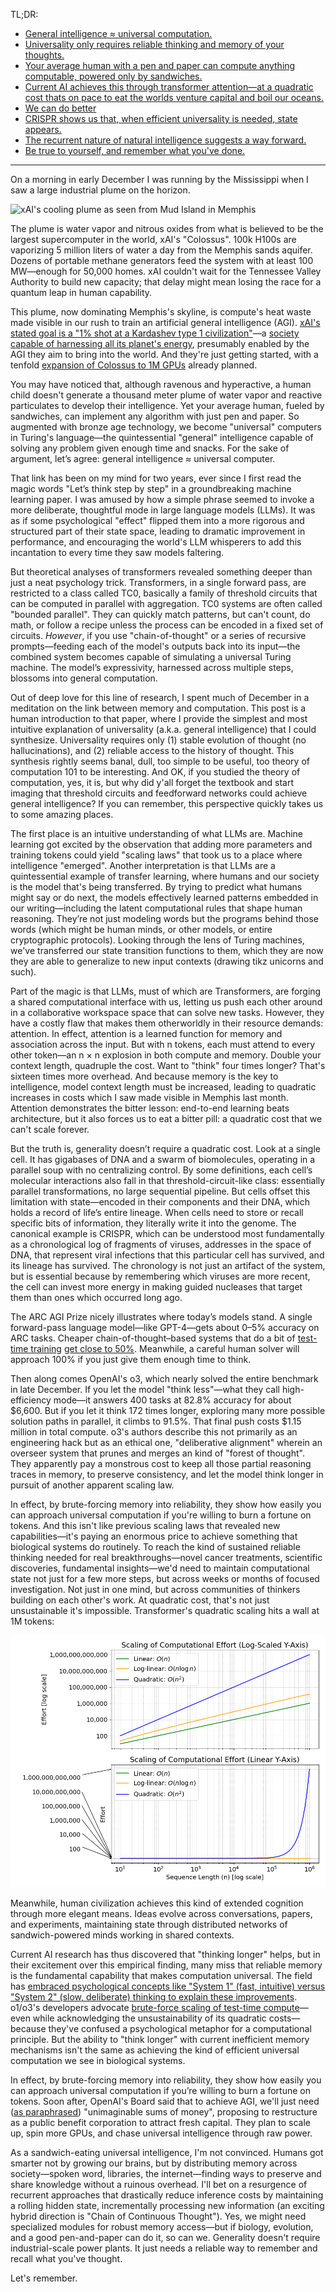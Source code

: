 TL;DR:

- [General intelligence ≈ universal computation.](#generality)
- [Universality only requires reliable thinking and memory of your thoughts.](https://arxiv.org/abs/2412.17794)
- [Your average human with a pen and paper can compute anything computable, powered only by sandwiches.](#bronzeage)
- [Current AI achieves this through transformer attention—at a quadratic cost thats on pace to eat the worlds venture capital and boil our oceans.](#attention)
- [We can do better](https://arxiv.org/abs/2410.01201)
- [CRISPR shows us that, when efficient universality is needed, state appears.](#crispr)
- [The recurrent nature of natural intelligence suggests a way forward.](#recurrence)
- [Be true to yourself, and remember what you've done.](https://arxiv.org/abs/2412.17794)

----

On a morning in early December I was running by the Mississippi when I saw a large industrial plume on the horizon.

![xAI's cooling plume as seen from Mud Island in Memphis](xai-plume-memphis.jpg)

The plume is water vapor and nitrous oxides from what is believed to be the largest supercomputer in the world, xAI's "Colossus".
100k H100s are vaporizing 5 million liters of water a day from the Memphis sands aquifer.
Dozens of portable methane generators feed the system with at least 100 MW—enough for 50,000 homes.
xAI couldn't wait for the Tennessee Valley Authority to build new capacity; that delay might mean losing the race for a quantum leap in human capability.

This plume, now dominating Memphis's skyline, is compute's heat waste made visible in our rush to train an artificial general intelligence (AGI).
[xAI's stated goal is a "1% shot at a Kardashev type 1 civilization"](https://www.capacitymedia.com/article/musks-xais-colossus-cluster-set-for-one-million-gpu-supercomputer-expansion)—a [society capable of harnessing all its planet's energy](https://en.wikipedia.org/wiki/Planetary_civilization), presumably enabled by the AGI they aim to bring into the world.
And they're just getting started, with a tenfold [expansion of Colossus to 1M GPUs](https://www.ft.com/content/9c0516cf-dd12-4665-aa22-712de854fe2f) already planned.

You may have noticed that, although ravenous and hyperactive, a human child doesn't generate a thousand meter plume of water vapor and reactive particulates to develop their intelligence.
Yet your average human, fueled by sandwiches, can implement any algorithm with just pen and paper.
<a name="bronzeage">So augmented with bronze age technology, we become "universal" computers in Turing's language—the quintessential "general" intelligence capable of solving any problem given enough time and snacks.</a>
 For the sake of argument, let’s agree: general intelligence ≈ universal computer.

That link has been on my mind for two years, ever since I first read the magic words "Let’s think step by step" in a groundbreaking machine learning paper.
I was amused by how a simple phrase seemed to invoke a more deliberate, thoughtful mode in large language models (LLMs).
It was as if some psychological "effect" flipped them into a more rigorous and structured part of their state space, leading to dramatic improvement in performance, and encouraging the world's LLM whisperers to add this incantation to every time they saw models faltering.

But theoretical analyses of transformers revealed something deeper than just a neat psychology trick.
Transformers, in a single forward pass, are restricted to a class called TC0, basically a family of threshold circuits that can be computed in parallel with aggregation.
TC0 systems are often called "bounded parallel".
They can quickly match patterns, but can't count, do math, or follow a recipe unless the process can be encoded in a fixed set of circuits.
_However_, if you use "chain-of-thought" or a series of recursive prompts—feeding each of the model's outputs back into its input—the combined system becomes capable of simulating a universal Turing machine.
The model’s expressivity, harnessed across multiple steps, blossoms into general computation.

Out of deep love for this line of research, I spent much of December in a meditation on the link between memory and computation.
This post is a human introduction to that paper, where I provide the simplest and most intuitive explanation of universality (a.k.a. general intelligence) that I could synthesize.
<a name="generality">Universality requires only (1) stable evolution of thought (no hallucinations), and (2) reliable access to the history of thought.</a>
This synthesis rightly seems banal, dull, too simple to be useful, too theory of computation 101 to be interesting.
And OK, if you studied the theory of computation, yes, it is, but why did y'all forget the textbook and start imaging that threshold circuits and feedforward networks could achieve general intelligence?
If you can remember, this perspective quickly takes us to some amazing places.

The first place is an intuitive understanding of what LLMs are.
Machine learning got excited by the observation that adding more parameters and training tokens could yield "scaling laws" that took us to a place where intelligence "emerged".
Another interpretation is that LLMs are a quintessential example of transfer learning, where humans and our society is the model that's being transferred.
By trying to predict what humans might say or do next, the models effectively learned patterns embedded in our writing—including the latent computational rules that shape human reasoning.
They’re not just modeling words but the programs behind those words (which might be human minds, or other models, or entire cryptographic protocols).
Looking through the lens of Turing machines, we've transferred our state transition functions to them, which they are now they are able to generalize to new input contexts (drawing tikz unicorns and such).

Part of the magic is that LLMs, must of which are Transformers, are forging a shared computational interface with us, letting us push each other around in a collaborative workspace space that can solve new tasks.
However, they have a costly flaw that makes them otherworldly in their resource demands: <a name="attention">attention</a>.
In effect, attention is a learned function for memory and association across the input.
But with n tokens, each must attend to every other token—an n × n explosion in both compute and memory.
Double your context length, quadruple the cost.
Want to "think" four times longer?
That's sixteen times more overhead.
And because memory is the key to intelligence, model context length must be increased, leading to quadratic increases in costs which I saw made visible in Memphis last month.
Attention demonstrates the bitter lesson: end-to-end learning beats architecture, but it also forces us to eat a bitter pill: a quadratic cost that we can't scale forever.

But the truth is, generality doesn’t require a quadratic cost.
Look at a single cell.
It has gigabases of DNA and a swarm of biomolecules, operating in a parallel soup with no centralizing control.
By some definitions, each cell’s molecular interactions also fall in that threshold-circuit-like class: essentially parallel transformations, no large sequential pipeline.
But cells offset this limitation with state—encoded in their components and their DNA, which holds a record of life’s entire lineage.
When cells need to store or recall specific bits of information, they literally write it into the genome.
<a name="crispr">The canonical example is CRISPR, which can be understood most fundamentally as a chronological log of fragments of viruses, addresses in the space of DNA, that represent viral infections that this particular cell has survived, and its lineage has survived.</a>
The chronology is not just an artifact of the system, but is essential because by remembering which viruses are more recent, the cell can invest more energy in making guided nucleases that target them than ones which occurred long ago.

The ARC AGI Prize nicely illustrates where today’s models stand.
A single forward-pass language model—like GPT-4—gets about 0–5% accuracy on ARC tasks.
Cheaper chain-of-thought–based systems that do a bit of [test-time training](https://arxiv.org/abs/2411.07279) [get close to 50%](https://arxiv.org/abs/2412.04604).
Meanwhile, a careful human solver will approach 100% if you just give them enough time to think.

Then along comes OpenAI's o3, which nearly solved the entire benchmark in late December.
If you let the model "think less"—what they call high-efficiency mode—it answers 400 tasks at 82.8% accuracy for about $6,600.
But if you let it think 172 times longer, exploring many more possible solution paths in parallel, it climbs to 91.5%.
That final push costs $1.15 million in total compute.
o3's authors describe this not primarily as an engineering hack but as an ethical one, "deliberative alignment" wherein an overseer system that prunes and merges an kind of "forest of thought".
They apparently pay a monstrous cost to keep all those partial reasoning traces in memory, to preserve consistency, and let the model think longer in pursuit of another apparent scaling law.

In effect, by brute-forcing memory into reliability, they show how easily you can approach universal computation if you're willing to burn a fortune on tokens.
And this isn't like previous scaling laws that revealed new capabilities—it's paying an enormous price to achieve something that biological systems do routinely.
To reach the kind of sustained reliable thinking needed for real breakthroughs—novel cancer treatments, scientific discoveries, fundamental insights—we'd need to maintain computational state not just for a few more steps, but across weeks or months of focused investigation.
Not just in one mind, but across communities of thinkers building on each other's work.
At quadratic cost, that's not just unsustainable it's impossible.
Transformer's quadratic scaling hits a wall at 1M tokens:

![Comparing linear, log-linear, and quadratic scaling vs. input.](quadratic-wall.png)

Meanwhile, human civilization achieves this kind of extended cognition through more elegant means.
Ideas evolve across conversations, papers, and experiments, maintaining state through distributed networks of sandwich-powered minds working in shared contexts.

Current AI research has thus discovered that "thinking longer" helps, but in their excitement over this empirical finding, many miss that reliable memory is the fundamental capability that makes computation universal.
The field has [embraced psychological concepts like "System 1" (fast, intuitive) versus "System 2" (slow, deliberate) thinking to explain these improvements](https://www.youtube.com/watch?v=jPluSXJpdrA).
o1/o3's developers advocate [brute-force scaling of test-time compute]()—even while acknowledging the unsustainability of its quadratic costs—because they've confused a psychological metaphor for a computational principle.
But the ability to "think longer" with current inefficient memory mechanisms isn't the same as achieving the kind of efficient universal computation we see in biological systems.

In effect, by brute-forcing memory into reliability, they show how easily you can approach universal computation if you’re willing to burn a fortune on tokens.
Soon after, OpenAI's Board said that to achieve AGI, we'll just need ([as paraphrased](https://daringfireball.net/2024/12/openai_unimaginable)) "unimaginable sums of money", proposing to restructure as a public benefit corporation to attract fresh capital.
They plan to scale up, spin more GPUs, and chase universal intelligence through raw power.

<a name="recurrence">As a sandwich-eating universal intelligence, I'm not convinced.</a>
Humans got smarter not by growing our brains, but by distributing memory across society—spoken word, libraries, the internet—finding ways to preserve and share knowledge without a ruinous overhead.
I'll bet on a resurgence of recurrent approaches that drastically reduce inference costs by maintaining a rolling hidden state, incrementally processing new information (an exciting hybrid direction is "Chain of Continuous Thought").
Yes, we might need specialized modules for robust memory access—but if biology, evolution, and a good pen-and-paper can do it, so can we.
Generality doesn't require industrial-scale power plants.
It just needs a reliable way to remember and recall what you've thought.

Let's remember.
